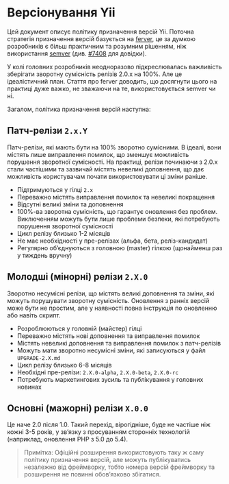 Версіонування Yii
=================

Цей документ описує політику призначення версій Yii. Поточна стратегія призначення версій
базується на [ferver](https://github.com/jonathanong/ferver), це за думкою розробників є більш практичним
та розумним рішенням, ніж використання [semver](http://semver.org/) (див. [#7408](https://github.com/yiisoft/yii2/issues/7408) для довідки).

У колі головних розробників неодноразово підкреслювалась важливість зберігати зворотну сумісність релізів 2.0.x на 100%.
Але це ідеалістичний план. Стаття про ferver доводить, що досягнути цього на практиці дуже важко,
не зважаючи на те, використовується semver чи ні.

Загалом, політика призначення версій наступна:

## Патч-релізи `2.x.Y`

Патч-релізи, які мають бути на 100% зворотно сумісними. В ідеалі, вони містять лише виправлення помилок, що зменшує
можливість порушення зворотної сумісності. На практиці, релізи починаючи з 2.0.x стали частішими та зазвичай містять невеликі доповнення,
що дає можливість користувачам почати використовувати ці зміни раніше.

* Підтримуються у гілці `2.x`
* Переважно містять виправлення помилок та невеликі покращення
* Відсутні великі зміни та доповнення
* 100%-ва зворотна сумісність, що гарантує оновлення без проблем. Виключенням можуть бути лише проблеми безпеки, які потребують порушення зворотної сумісності
* Цикл релізу близько 1-2 місяців
* Не має необхідності у пре-релізах (альфа, бета, реліз-кандидат)
* Регулярно обʼєднуються з головною (master) гілкою (щонайменш раз у тиждень вручну)


## Молодші (мінорні) релізи `2.X.0`

Зворотно несумісні релізи, що містять великі доповнення та зміни, які можуть порушувати зворотну сумісність. Оновлення з ранніх версій
може бути не простим, але у наявності повна інструкція по оновленню або навіть скрипт.

* Розроблюються у головній (майстер) гілці
* Переважно містять нові доповнення та виправлення помилок
* Містять невеликі доповнення та виправлення помилок з патч-релізів
* Можуть мати зворотно несумісні зміни, які записуються у файл `UPGRADE-2.X.md`
* Цикл релізу близько 6-8 місяців
* Необхідні пре-релізи: `2.X.0-alpha`, `2.X.0-beta`, `2.X.0-rc`
* Потребують маркетингових зусиль та публікування у головних новинах


## Основні (мажорні) релізи `X.0.0`

Це наче 2.0 після 1.0. Такий перехід, вірогідніше, буде не частіше ніж кожні 3-5 років, у звʼязку з просуванням сторонніх технологій
(наприклад, оновлення PHP з 5.0 до 5.4).

> Примітка: Офіційні розширення використовують таку ж саму політику призначення версій, але можуть публікуватись незалежно від
фреймворку, тобто номера версій фреймворку та розширення не повинні обовʼязково збігатися.
